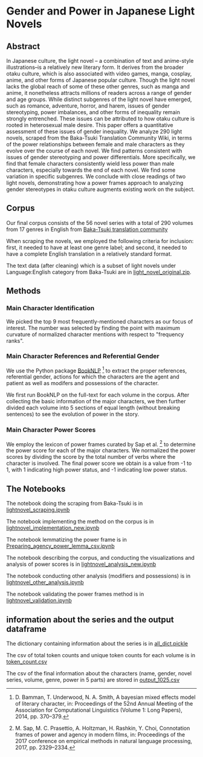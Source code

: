 # Gender and Power in Japanese Light Novels

## Abstract

In Japanese culture, the light novel – a combination of text and anime-style illustrations–is a relatively
new literary form. It derives from the broader otaku culture, which is also associated with video
games, manga, cosplay, anime, and other forms of Japanese popular culture. Though the light
novel lacks the global reach of some of these other genres, such as manga and anime, it nonetheless
attracts millions of readers across a range of gender and age groups. While distinct subgenres of
the light novel have emerged, such as romance, adventure, horror, and harem, issues of gender
stereotyping, power imbalances, and other forms of inequality remain strongly entrenched. These
issues can be attributed to how otaku culture is rooted in heterosexual male desire. This paper offers
a quantitative assessment of these issues of gender inequality. We analyze 290 light novels, scraped
from the Baka-Tsuki Translation Community Wiki, in terms of the power relationships between
female and male characters as they evolve over the course of each novel. We find patterns consistent
with issues of gender stereotyping and power differentials. More specifically, we find that female
characters consistently wield less power than male characters, especially towards the end of each
novel. We find some variation in specific subgenres. We conclude with close readings of two light
novels, demonstrating how a power frames approach to analyzing gender stereotypes in otaku culture
augments existing work on the subject.

## Corpus

Our final corpus consists of the 56 novel series with a total of 290 volumes from 17 genres in English from [Baka-Tsuki translation community](https://www.baka-tsuki.org/project/index.php?title=Main_Page)

When scraping the novels, we employed the following criteria for inclusion: first, it needed to have at least one genre label; and second, it needed to have a complete English translation in a relatively standard format.

The text data (after cleaning) which is a subset of light novels under Language:English category from Baka-Tsuki are in [light_novel_original.zip](https://github.com/kristinagxy/qtm340_lightnovel-gender/blob/main/light_novel_original.zip).

## Methods

### Main Character Identification

We picked the top 9 most frequently-mentioned characters as our focus of interest. The number was selected by finding the point with maximum curvature of normalized character mentions with respect to "frequency ranks".

### Main Character References and Referential Gender

We use the Python package [BookNLP](https://github.com/booknlp/booknlp) [^1] to extract the proper references, referential gender, actions for which the characters are the agent and patient as well as modifers and possessions of the character. 

We first run BookNLP on the full-text for each volume in the corpus. After collecting the basic information of the major characters, we then further divided each volume into 5 sections of equal length (without breaking sentences) to see the evolution of power in the story.

### Main Character Power Scores

We employ the lexicon of power frames curated by Sap et al. [^2] to determine the power score for each of the major characters. We normalized the power scores by dividing the score by the total number of verbs where the character is involved. The final power score we obtain is a value from -1 to 1, with 1 indicating high power status, and -1 indicating low power status.
 
 [^1]: D. Bamman, T. Underwood, N. A. Smith, A bayesian mixed effects model of literary character, in: Proceedings of the 52nd Annual Meeting of the Association for Computational Linguistics (Volume 1: Long Papers), 2014, pp. 370–379.
 [^2]: M. Sap, M. C. Prasettio, A. Holtzman, H. Rashkin, Y. Choi, Connotation frames of power and agency in modern films, in: Proceedings of the 2017 conference on empirical methods in natural language processing, 2017, pp. 2329–2334.


## The Notebooks

The notebook doing the scraping from Baka-Tsuki is in [lightnovel_scraping.ipynb](https://github.com/kristinagxy/qtm340_lightnovel-gender/blob/main/lightnovel_scraping.ipynb)

The notebook implementing the method on the corpus is in [lightnovel_implementation_new.ipynb](https://github.com/kristinagxy/qtm340_lightnovel-gender/blob/main/lightnovel_implementation_new.ipynb)

The notebook lemmatizing the power frame is in [Preparing_agency_power_lemma_csv.ipynb](https://github.com/kristinagxy/qtm340_lightnovel-gender/blob/main/Preparing_agency_power_lemma_csv.ipynb)

The notebook describing the corpus, and conducting the visualizations and analysis of power scores is in [lightnovel_analysis_new.ipynb](https://github.com/kristinagxy/qtm340_lightnovel-gender/blob/main/lightnovel_analysis_new.ipynb)

The notebook conducting other analysis (modifiers and possessions) is in [lightnovel_other_analysis.ipynb](https://github.com/kristinagxy/qtm340_lightnovel-gender/blob/main/lightnovel_other_analysis.ipynb)

The notebook validating the power frames method is in [lightnovel_validation.ipynb](https://github.com/kristinagxy/qtm340_lightnovel-gender/blob/main/lightnovel_validation.ipynb)

## information about the series and the output dataframe

The dictionary containing information about the series is in [all_dict.pickle](https://github.com/kristinagxy/qtm340_lightnovel-gender/blob/main/all_dict.pickle)

The csv of total token counts and unique token counts for each volume is in [token_count.csv](https://github.com/kristinagxy/qtm340_lightnovel-gender/blob/main/token_count.csv)

The csv of the final information about the characters (name, gender, novel series, volume, genre, power in 5 parts) are stored in [output_1025.csv](https://github.com/kristinagxy/qtm340_lightnovel-gender/blob/main/output_1025.csv)


